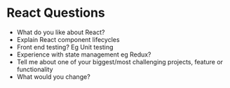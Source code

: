 # React Questions

- What do you like about React?
- Explain React component lifecycles
- Front end testing? Eg Unit testing
- Experience with state management eg Redux?
- Tell me about one of your biggest/most challenging projects, feature or functionality
- What would you change?